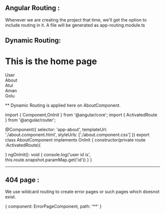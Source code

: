 Angular Routing :
--------------------------------
Whenever we are creating the project that time, we'll get the option to include routing in it.
A file will be generated as app-routing.module.ts

Dynamic Routing:
-----------------------------
<h1>This is the home page</h1>
<a routerLink="user">User</a>
<br>
<a routerLink="about">About</a>

<br>
<a routerLink="about/20">Atul</a>
<br>
<a routerLink="about/30">Aman</a>
<br>
<a routerLink="about/40">Golu</a>

<router-outlet></router-outlet>


** Dynamic Routing is applied here on AboutComponent. 

import { Component,OnInit } from '@angular/core';
import { ActivatedRoute } from '@angular/router';

@Component({
  selector: 'app-about',
  templateUrl: './about.component.html',
  styleUrls: ['./about.component.css']
})
export class AboutComponent implements OnInit {
  constructor(private route :ActivatedRoute){

  }
  ngOnInit(): void {
      console.log('user id is', this.route.snapshot.paramMap.get('id'))
  }
}
_____________________________________
404 page :
---------------------
We use wildcard routing to create error pages or such pages which doesnot exist.

{
	component: ErrorPageComponent,
	path: '**'
}


